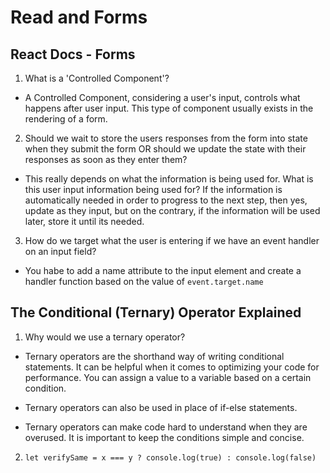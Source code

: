 # Read and Forms

## React Docs - Forms

1. What is a 'Controlled Component'?

- A Controlled Component, considering a user's input, controls what happens after user input. This type of component usually exists in the rendering of a form.

2. Should we wait to store the users responses from the form into state when they submit the form OR should we update the state with their responses as soon as they enter them?

- This really depends on what the information is being used for. What is this user input information being used for? If the information is automatically needed in order to progress to the next step, then yes, update as they input, but on the contrary, if the information will be used later, store it until its needed.

3. How do we target what the user is entering if we have an event handler on an input field?

- You habe to add a name attribute to the input element and create a handler function based on the value of `event.target.name`

## The Conditional (Ternary) Operator Explained

1. Why would we use a ternary operator?

- Ternary operators are the shorthand way of writing conditional statements. It can be helpful when it comes to optimizing your code for performance. You can assign a value to a variable based on a certain condition.

- Ternary operators can also be used in place of if-else statements.

- Ternary operators can make code hard to understand when they are overused. It is important to keep the conditions simple and concise.

2. `let verifySame = x === y ? console.log(true) : console.log(false)`
